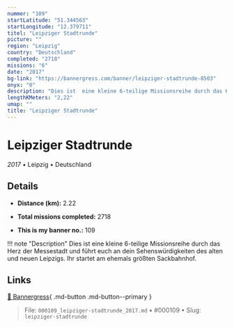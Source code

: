 ```yaml
---
nummer: "109"
startLatitude: "51.344563"
startLongitude: "12.379711"
titel: "Leipziger Stadtrunde"
picture: ""
region: "Leipzig"
country: "Deutschland"
completed: "2718"
missions: "6"
date: "2017"
bg-link: "https://bannergress.com/banner/leipziger-stadtrunde-8503"
onyx: "0"
description: "Dies ist  eine kleine 6-teilige Missionsreihe durch das Herz der Messestadt und führt euch an dein Sehenswürdigkeiten des alten und neuen Leipzigs.\nIhr startet am ehemals größten Sackbahnhof."
lengthKMeters: "2,22"
umap: ""
title: "Leipziger Stadtrunde"
---
```

# Leipziger Stadtrunde

*2017* • Leipzig • Deutschland



## Details
- **Distance (km):** 2.22

- **Total missions completed:** 2718
- **This is my banner no.:** 109


!!! note "Description"
    Dies ist  eine kleine 6-teilige Missionsreihe durch das Herz der Messestadt und führt euch an dein Sehenswürdigkeiten des alten und neuen Leipzigs.
Ihr startet am ehemals größten Sackbahnhof.



## Links
[🔗 Bannergress](https://bannergress.com/banner/leipziger-stadtrunde-8503){ .md-button .md-button--primary }



> File: `000109_leipziger-stadtrunde_2017.md` • #000109 • Slug: `leipziger-stadtrunde`
